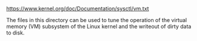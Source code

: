 https://www.kernel.org/doc/Documentation/sysctl/vm.txt

The files in this directory can be used to tune the operation of the virtual memory (VM) subsystem of the Linux kernel and the writeout of dirty data to disk.
